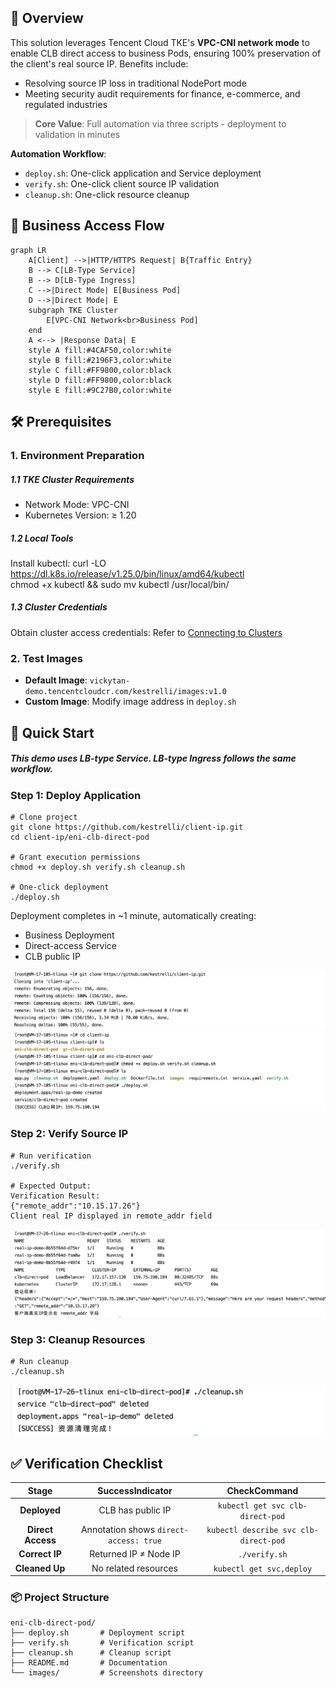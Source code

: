 

## 📌  **Overview**​

This solution leverages Tencent Cloud TKE's ​**VPC-CNI network mode**​ to enable CLB direct access to business Pods, ensuring 100% preservation of the client's real source IP. Benefits include:
-  Resolving source IP loss in traditional NodePort mode
- Meeting security audit requirements for finance, e-commerce, and regulated industries

>**Core Value**: Full automation via three scripts - deployment to validation in minutes

**Automation Workflow**:
 - `deploy.sh`: One-click application and Service deployment
- `verify.sh`: One-click client source IP validation
- `cleanup.sh`: One-click resource cleanup

## 📡 Business Access Flow

```mermaid
graph LR    
    A[Client] -->|HTTP/HTTPS Request| B{Traffic Entry}
    B --> C[LB-Type Service]
    B --> D[LB-Type Ingress]
    C -->|Direct Mode| E[Business Pod]
    D -->|Direct Mode| E
    subgraph TKE Cluster
        E[VPC-CNI Network<br>Business Pod]
    end
    A <--> |Response Data| E
    style A fill:#4CAF50,color:white
    style B fill:#2196F3,color:white
    style C fill:#FF9800,color:black
    style D fill:#FF9800,color:black
    style E fill:#9C27B0,color:white
```



## 🛠️  Prerequisites

### 1. Environment Preparation

##### 1.1 **TKE Cluster Requirements**​ 
 - Network Mode: VPC-CNI
- Kubernetes Version: ≥ 1.20

##### **1.2 Local Tools**​
Install kubectl:
  curl -LO https://dl.k8s.io/release/v1.25.0/bin/linux/amd64/kubectl  
  chmod +x kubectl && sudo mv kubectl /usr/local/bin/  

##### 1.3 **Cluster Credentials**​ 
Obtain cluster access credentials: Refer to [Connecting to Clusters](https://cloud.tencent.com/document/product/457/39814)

### 2. Test Images

- **Default Image**: `vickytan-demo.tencentcloudcr.com/kestrelli/images:v1.0`
- **Custom Image**: Modify image address in `deploy.sh`

## 🚀  Quick Start

##### This demo uses LB-type Service. LB-type Ingress follows the same workflow.

###  Step 1: Deploy Application
```
# Clone project
git clone https://github.com/kestrelli/client-ip.git 
cd client-ip/eni-clb-direct-pod

# Grant execution permissions
chmod +x deploy.sh verify.sh cleanup.sh 

# One-click deployment
./deploy.sh  
```
Deployment completes in ~1 minute, automatically creating:
 - Business Deployment
- Direct-access Service
- CLB public IP

![复刻仓库文件](images/pod1.png)
![部署](images/pod2.png)

###  Step 2: Verify Source IP
```
# Run verification
./verify.sh

# Expected Output:
Verification Result:
{"remote_addr":"10.15.17.26"} 
Client real IP displayed in remote_addr field
```
![验证](images/pod3.png)

###  Step 3: Cleanup Resources
```
# Run cleanup
./cleanup.sh
```
![清除](images/pod4.png)

## ✅  Verification Checklist
|​**Stage**​|​**SuccessIndicator**​|​**CheckCommand**​|
|:-:|:-:|:-:|
|​**Deployed**​|CLB has public IP|`kubectl get svc clb-direct-pod`|
|​**Direct Access**|Annotation shows `direct-access: true`|`kubectl describe svc clb-direct-pod`|
|​**Correct IP**​|Returned IP ≠ Node IP|`./verify.sh`|
|​**Cleaned Up**​|No related resources|`kubectl get svc,deploy`|
### 📦 Project Structure
```
eni-clb-direct-pod/  
├── deploy.sh       # Deployment script  
├── verify.sh       # Verification script  
├── cleanup.sh      # Cleanup script  
├── README.md       # Documentation  
└── images/         # Screenshots directory
```
